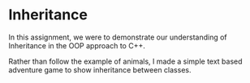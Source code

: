 # Inheritance

In this assignment, we were to demonstrate our understanding of Inheritance in the OOP approach to C++.

Rather than follow the example of animals, I made a simple text based adventure game to show inheritance between classes.
